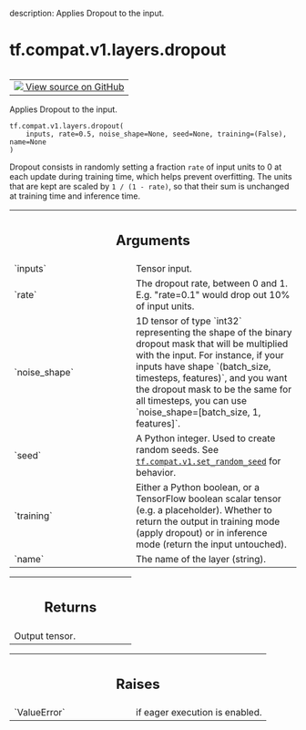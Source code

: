 description: Applies Dropout to the input.

<div itemscope itemtype="http://developers.google.com/ReferenceObject">
<meta itemprop="name" content="tf.compat.v1.layers.dropout" />
<meta itemprop="path" content="Stable" />
</div>

# tf.compat.v1.layers.dropout

<!-- Insert buttons and diff -->

<table class="tfo-notebook-buttons tfo-api nocontent" align="left">
<td>
  <a target="_blank" href="https://github.com/tensorflow/tensorflow/blob/r2.4/tensorflow/python/keras/legacy_tf_layers/core.py#L230-L272">
    <img src="https://www.tensorflow.org/images/GitHub-Mark-32px.png" />
    View source on GitHub
  </a>
</td>
</table>



Applies Dropout to the input.

<pre class="devsite-click-to-copy prettyprint lang-py tfo-signature-link">
<code>tf.compat.v1.layers.dropout(
    inputs, rate=0.5, noise_shape=None, seed=None, training=(False), name=None
)
</code></pre>



<!-- Placeholder for "Used in" -->

Dropout consists in randomly setting a fraction `rate` of input units to 0
at each update during training time, which helps prevent overfitting.
The units that are kept are scaled by `1 / (1 - rate)`, so that their
sum is unchanged at training time and inference time.

<!-- Tabular view -->
 <table class="responsive fixed orange">
<colgroup><col width="214px"><col></colgroup>
<tr><th colspan="2"><h2 class="add-link">Arguments</h2></th></tr>

<tr>
<td>
`inputs`
</td>
<td>
Tensor input.
</td>
</tr><tr>
<td>
`rate`
</td>
<td>
The dropout rate, between 0 and 1. E.g. "rate=0.1" would drop out
10% of input units.
</td>
</tr><tr>
<td>
`noise_shape`
</td>
<td>
1D tensor of type `int32` representing the shape of the
binary dropout mask that will be multiplied with the input.
For instance, if your inputs have shape
`(batch_size, timesteps, features)`, and you want the dropout mask
to be the same for all timesteps, you can use
`noise_shape=[batch_size, 1, features]`.
</td>
</tr><tr>
<td>
`seed`
</td>
<td>
A Python integer. Used to create random seeds. See
<a href="../../../../tf/compat/v1/set_random_seed.md"><code>tf.compat.v1.set_random_seed</code></a>
for behavior.
</td>
</tr><tr>
<td>
`training`
</td>
<td>
Either a Python boolean, or a TensorFlow boolean scalar tensor
(e.g. a placeholder). Whether to return the output in training mode
(apply dropout) or in inference mode (return the input untouched).
</td>
</tr><tr>
<td>
`name`
</td>
<td>
The name of the layer (string).
</td>
</tr>
</table>



<!-- Tabular view -->
 <table class="responsive fixed orange">
<colgroup><col width="214px"><col></colgroup>
<tr><th colspan="2"><h2 class="add-link">Returns</h2></th></tr>
<tr class="alt">
<td colspan="2">
Output tensor.
</td>
</tr>

</table>



<!-- Tabular view -->
 <table class="responsive fixed orange">
<colgroup><col width="214px"><col></colgroup>
<tr><th colspan="2"><h2 class="add-link">Raises</h2></th></tr>

<tr>
<td>
`ValueError`
</td>
<td>
if eager execution is enabled.
</td>
</tr>
</table>

